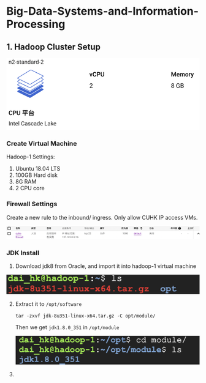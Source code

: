 # Big-Data-Systems-and-Information-Processing

## 1. Hadoop Cluster Setup

<img src="./README.assets/截屏2023-01-12 16.48.58.png" alt="截屏2023-01-12 16.48.58" style="zoom:80%;" />

### Create Virtual Machine

Hadoop-1 Settings:

1. Ubuntu 18.04 LTS
2. 100GB Hard disk
3. 8G RAM
4. 2 CPU core

### Firewall Settings

Create a new rule to the inbound/ ingress. Only allow CUHK IP access VMs.

![image-20230113001236238](README.assets/image-20230113001236238.png)

### JDK Install

1. Download jdk8 from Oracle, and import it into hadoop-1 virtual machine

![image-20230112184127457](./README.assets/image-20230112184127457.png)

2. Extract it to `/opt/software`

   ```shell
   tar -zxvf jdk-8u351-linux-x64.tar.gz -C opt/module/
   ```

   Then we get `jdk1.8.0_351` in `/opt/module`

   ![image-20230112184628352](./README.assets/image-20230112184628352.png)

   

3. 